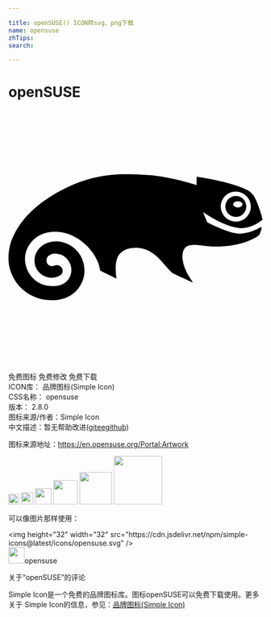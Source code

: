 ```yaml
---

title: openSUSE() ICON转svg、png下载
name: opensuse
zhTips: 
search: 

---
```


# openSUSE  <small style="font-size: 60%;font-weight: 100"></small>

<div id="svg" class="svg-wrap">
<svg role="img" viewBox="0 0 24 24" xmlns="http://www.w3.org/2000/svg"><title>openSUSE icon</title><path d="M21.51 8.107a.976.976 0 0 0-.708.264.993.993 0 0 0 .64 1.714.991.991 0 0 0 1.024-.954.992.992 0 0 0-.955-1.024zm.162 1.082c-.242 0-.438-.131-.438-.292 0-.163.196-.293.438-.293.243 0 .44.13.44.293 0 .16-.197.292-.44.292zm2.306 1.18c.007-.006.024-.02.022-.034-.055-.343-.565-2.004-.952-2.404-.106-.109-.191-.216-.364-.317-1.398-.814-4.713-1.306-4.869-1.328 0 0-.015-.004-.026.007-.009.008-.01.024-.01.024l-.015.764c-.339-.114-2.8-.91-5.108-.99C10.7 6.024 7.85 5.77 4.072 8.093l-.111.07C2.184 9.27.957 10.637.316 12.224c-.201.5-.472 1.628-.204 2.688.116.464.331.93.621 1.347.656.943 1.757 1.568 2.943 1.674 1.674.15 2.941-.602 3.392-2.01.31-.971 0-2.397-1.188-3.124-.967-.591-2.006-.457-2.609-.058-.523.347-.819.886-.814 1.477.012 1.05.917 1.608 1.567 1.61.189 0 .378-.033.592-.103a.921.921 0 0 0 .227-.1l.025-.015.015-.01-.005.003a.535.535 0 0 0 .217-.587.533.533 0 0 0-.612-.377l-.036.008-.05.015-.072.025c-.15.037-.262.04-.286.041-.076-.005-.45-.117-.45-.527v-.005c0-.151.06-.257.093-.314.117-.183.435-.362.866-.325.565.05.973.34 1.243.886.25.508.185 1.134-.17 1.592-.35.454-.976.647-1.809.557a2.48 2.48 0 0 1-1.946-1.327c-.389-.735-.41-1.607-.055-2.276.85-1.604 2.455-1.587 3.334-1.435 1.302.226 2.784 1.427 3.309 2.814.085.22.128.396.166.556l.057.24 1.47.718c.032.015.043.02.055.011.016-.011.007-.042.007-.042-.01-.033-.03-.063-.065-.475-.027-.365-.084-1.365.42-1.86.195-.195.492-.367.728-.423.964-.235 2.094-.073 3.163 1.164.553.64.823.93.959 1.061 0 0 .03.03.047.043.018.015.03.027.055.041.045.025 1.838.85 1.838.85s.022.011.037-.008c.016-.02.001-.038.001-.038-.012-.014-1.137-1.468-.937-2.665.158-.954.917-.867 1.967-.749.343.04.733.085 1.137.094 1.127.007 2.342-.201 3.09-.529.485-.21.794-.35.988-.526.07-.058.106-.152.143-.253l.027-.066c.031-.082.077-.254.097-.348.009-.042.018-.083-.016-.11-.032-.024-.104.02-.104.02-.329.198-1.15.573-1.919.589-.954.019-2.887-.966-3.087-1.07-.134-.32-.268-.639-.404-.957 1.383.911 2.53 1.415 3.408 1.492.977.088 1.74-.446 2.07-.668.043-.028.086-.06.126-.092zm-3.923-1.311c.014-.379.173-.73.45-.988a1.414 1.414 0 0 1 1.017-.38 1.423 1.423 0 0 1 1.37 1.468c-.015.379-.174.73-.45.987-.277.26-.638.394-1.019.381a1.424 1.424 0 0 1-1.368-1.468z"/></svg>
</div>
<detail full-name='opensuse'></detail>

<div class="detail-page">
<p>
<span><span class="badge-success badge">免费图标</span> <span class="badge-success badge">免费修改</span>  <span class="badge-success badge">免费下载</span> </span>
<br/>
<span>
ICON库：
<span class="badge-secondary badge">品牌图标(Simple Icon)</span> 
</span>
<br/>
<span>
CSS名称：
<span class="badge-secondary badge">opensuse</span> 
</span>

<br/>
<span>
版本：
<span class="badge-secondary badge">2.8.0</span> 
</span>
<br/>
<span>图标来源/作者：<span class="badge-light badge">Simple Icon</span></span> 
<br/>
<span class="zh-detail">中文描述：暂无<span class="help-link"><span>帮助改进</span>(<a href="https://gitee.com/liuwave/icon-helper/edit/master/json/brands/opensuse.json" target="_blank" rel="noopener noreferrer">gitee</a><a href="https://github.com/liuwave/icon-helper/edit/master/json/brands/opensuse.json" target="_blank" rel="noopener noreferrer">github</a></span>)</span><br/>
</p>
</div><div class="description description alert alert-light"><p>图标来源地址：<a href="https://en.opensuse.org/Portal:Artwork" target="_blank" rel="noopener noreferrer">https://en.opensuse.org/Portal:Artwork</a></p></div>
<div class="alert alert-dark">
<img height="21" width="21" src="https://cdn.jsdelivr.net/npm/simple-icons@latest/icons/opensuse.svg" />
<img height="24" width="24" src="https://cdn.jsdelivr.net/npm/simple-icons@latest/icons/opensuse.svg" />
<img height="32" width="32" src="https://cdn.jsdelivr.net/npm/simple-icons@latest/icons/opensuse.svg" />
<img height="48" width="48" src="https://cdn.jsdelivr.net/npm/simple-icons@latest/icons/opensuse.svg" />
<img height="64" width="64" src="https://cdn.jsdelivr.net/npm/simple-icons@latest/icons/opensuse.svg" />
<img height="96" width="96" src="https://cdn.jsdelivr.net/npm/simple-icons@latest/icons/opensuse.svg" />

</div>
<div>
  <p>可以像图片那样使用：    
  </p>
  <div class="alert alert-primary" style="font-size: 14px">
    &lt;img height="32" width="32" src="https://cdn.jsdelivr.net/npm/simple-icons@latest/icons/opensuse.svg" /&gt;
    <copy-btn content='<img height="32" width="32" src="https://cdn.jsdelivr.net/npm/simple-icons@latest/icons/opensuse.svg" />'></copy-btn>
  </div>
  <div class="alert alert-secondary">
    <img height="32" width="32" src="https://cdn.jsdelivr.net/npm/simple-icons@latest/icons/opensuse.svg" />opensuse
    <copy-btn content="opensuse" btn-title="复制图标名称"></copy-btn>
  </div>
</div>

<Vssue title="关于“openSUSE”的评论" >关于“openSUSE”的评论</Vssue>


<div><p>Simple Icon是一个免费的品牌图标库。图标openSUSE可以免费下载使用。更多关于  Simple Icon的信息，参见：<a target="_blank" href="https://iconhelper.cn/brands.html">品牌图标(Simple Icon)</a>
</p></div>
